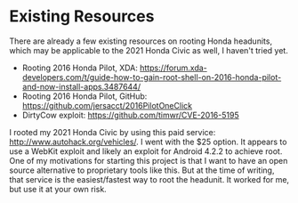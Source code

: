 # Existing Resources
There are already a few existing resources on rooting Honda headunits, which may be applicable to the 2021 Honda Civic as well, I haven't tried yet.
- Rooting 2016 Honda Pilot, XDA: https://forum.xda-developers.com/t/guide-how-to-gain-root-shell-on-2016-honda-pilot-and-now-install-apps.3487644/
- Rooting 2016 Honda Pilot, GitHub: https://github.com/jersacct/2016PilotOneClick
- DirtyCow exploit: https://github.com/timwr/CVE-2016-5195

I rooted my 2021 Honda Civic by using this paid service: http://www.autohack.org/vehicles/.
I went with the $25 option. It appears to use a WebKit exploit and likely an exploit for Android 4.2.2 to achieve root.
One of my motivations for starting this project is that I want to have an open source alternative to proprietary tools like this.
But at the time of writing, that service is the easiest/fastest way to root the headunit.
It worked for me, but use it at your own risk.
